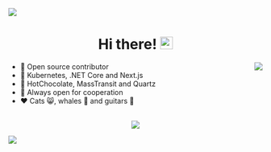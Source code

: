 ![](https://avatars1.githubusercontent.com/u/22766122?s=400&u=435596cf5a488e23a2cdbf3e2f62d6fa4b4182a2&v=4)

<div align="center">
   <h1>Hi there! <img src="https://media.giphy.com/media/hvRJCLFzcasrR4ia7z/giphy.gif" width="25px"></h1>
</div>

<img align="right" src="https://github-readme-stats.vercel.app/api?username=MonkSoul&count_private=true&show_icons=true&hide_title=true&hide=stars" />

- 🚢 Open source contributor
- 🚀 Kubernetes, .NET Core and Next.js
- 👑 HotChocolate, MassTransit and Quartz
- 🤝 Always open for cooperation
- ❤️ Cats 😸, whales 🐳 and guitars 🎸

<br>

<div align="center">
   <img src="https://github-profile-trophy.vercel.app/?username=MonkSoul&theme=flat&no-frame=true&margin-w=30" />
</div>

<!-- It is https://yhype.me/ views count tracker, please remove it or use your own -->
![](https://hit.yhype.me/github/profile?user_id=22766122)
